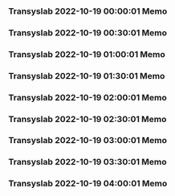### Transyslab 2022-10-19 00:00:01 Memo
### Transyslab 2022-10-19 00:30:01 Memo
### Transyslab 2022-10-19 01:00:01 Memo
### Transyslab 2022-10-19 01:30:01 Memo
### Transyslab 2022-10-19 02:00:01 Memo
### Transyslab 2022-10-19 02:30:01 Memo
### Transyslab 2022-10-19 03:00:01 Memo
### Transyslab 2022-10-19 03:30:01 Memo
### Transyslab 2022-10-19 04:00:01 Memo
